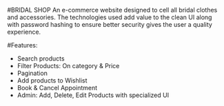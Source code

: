 #BRIDAL SHOP
An e-commerce website designed to cell all bridal clothes and accessories. The technologies used add value to the clean UI along with password hashing to ensure better security gives the user a quality experience.

#Features:
- Search products
- Filter Products: On category & Price
- Pagination
- Add products to Wishlist
- Book & Cancel Appointment
- Admin: Add, Delete, Edit Products with specialized UI  
